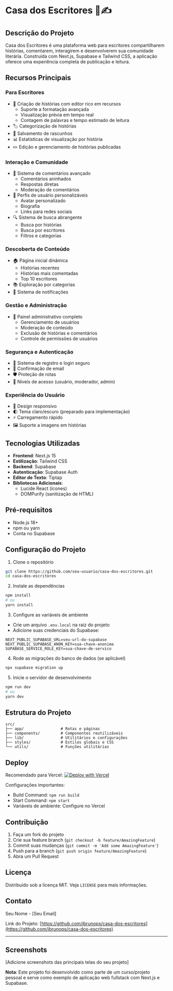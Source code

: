 # Casa dos Escritores 📖✍️

## Descrição do Projeto

Casa dos Escritores é uma plataforma web para escritores compartilharem histórias, comentarem, interagirem e desenvolverem sua comunidade literária. Construída com Next.js, Supabase e Tailwind CSS, a aplicação oferece uma experiência completa de publicação e leitura.

## Recursos Principais

### Para Escritores

-   📝 Criação de histórias com editor rico em recursos
    -   Suporte a formatação avançada
    -   Visualização prévia em tempo real
    -   Contagem de palavras e tempo estimado de leitura
-   🏷️ Categorização de histórias
-   💾 Salvamento de rascunhos
-   📊 Estatísticas de visualização por história
-   ✏️ Edição e gerenciamento de histórias publicadas

### Interação e Comunidade

-   💬 Sistema de comentários avançado
    -   Comentários aninhados
    -   Respostas diretas
    -   Moderação de comentários
-   👥 Perfis de usuário personalizáveis
    -   Avatar personalizado
    -   Biografia
    -   Links para redes sociais
-   🔍 Sistema de busca abrangente
    -   Busca por histórias
    -   Busca por escritores
    -   Filtros e categorias

### Descoberta de Conteúdo

-   🏠 Página inicial dinâmica
    -   Histórias recentes
    -   Histórias mais comentadas
    -   Top 10 escritores
-   📚 Exploração por categorias
-   🔔 Sistema de notificações

### Gestão e Administração

-   👑 Painel administrativo completo
    -   Gerenciamento de usuários
    -   Moderação de conteúdo
    -   Exclusão de histórias e comentários
    -   Controle de permissões de usuários

### Segurança e Autenticação

-   🔐 Sistema de registro e login seguro
-   📧 Confirmação de email
-   🛡️ Proteção de rotas
-   👮 Níveis de acesso (usuário, moderador, admin)

### Experiência do Usuário

-   📱 Design responsivo
-   🌓 Tema claro/escuro (preparado para implementação)
-   ⚡ Carregamento rápido
-   🖼️ Suporte a imagens em histórias

## Tecnologias Utilizadas

-   **Frontend**: Next.js 15
-   **Estilização**: Tailwind CSS
-   **Backend**: Supabase
-   **Autenticação**: Supabase Auth
-   **Editor de Texto**: Tiptap
-   **Bibliotecas Adicionais**:
    -   Lucide React (ícones)
    -   DOMPurify (sanitização de HTML)

## Pré-requisitos

-   Node.js 18+
-   npm ou yarn
-   Conta no Supabase

## Configuração do Projeto

1. Clone o repositório

```bash
git clone https://github.com/seu-usuario/casa-dos-escritores.git
cd casa-dos-escritores
```

2. Instale as dependências

```bash
npm install
# ou
yarn install
```

3. Configure as variáveis de ambiente

-   Crie um arquivo `.env.local` na raiz do projeto
-   Adicione suas credenciais do Supabase:

```
NEXT_PUBLIC_SUPABASE_URL=seu-url-do-supabase
NEXT_PUBLIC_SUPABASE_ANON_KEY=sua-chave-anonima
SUPABASE_SERVICE_ROLE_KEY=sua-chave-de-servico
```

4. Rode as migrações do banco de dados (se aplicável)

```bash
npx supabase migration up
```

5. Inicie o servidor de desenvolvimento

```bash
npm run dev
# ou
yarn dev
```

## Estrutura do Projeto

```
src/
├── app/                # Rotas e páginas
├── components/         # Componentes reutilizáveis
├── lib/                # Utilitários e configurações
├── styles/             # Estilos globais e CSS
└── utils/              # Funções utilitárias
```

## Deploy

Recomendado para Vercel:
[![Deploy with Vercel](https://vercel.com/button)](https://vercel.com/new)

Configurações importantes:

-   Build Command: `npm run build`
-   Start Command: `npm start`
-   Variáveis de ambiente: Configure no Vercel

## Contribuição

1. Faça um fork do projeto
2. Crie sua feature branch (`git checkout -b feature/AmazingFeature`)
3. Commit suas mudanças (`git commit -m 'Add some AmazingFeature'`)
4. Push para a branch (`git push origin feature/AmazingFeature`)
5. Abra um Pull Request

## Licença

Distribuído sob a licença MIT. Veja `LICENSE` para mais informações.

## Contato

Seu Nome - [Seu Email]

Link do Projeto: [https://github.com/jbrunops/casa-dos-escritores](https://github.com/jbrunops/casa-dos-escritores)

---

## Screenshots

[Adicione screenshots das principais telas do seu projeto]

**Nota**: Este projeto foi desenvolvido como parte de um curso/projeto pessoal e serve como exemplo de aplicação web fullstack com Next.js e Supabase.
